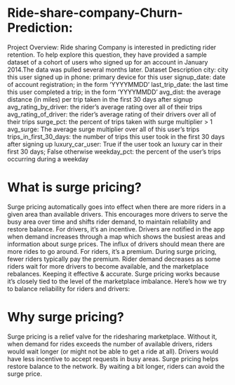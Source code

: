 # Ride-share-company-Churn-Prediction:

Project Overview:
Ride sharing Company is interested in predicting rider retention. To help explore this question, they have provided a sample dataset of a cohort of users who signed up for an account in January 2014.The data was pulled several months later.
Dataset Description 
city: city this user signed up in phone: primary device for this user 
signup_date: date of account registration; in the form ‘YYYY­MM­DD’ 
last_trip_date: the last time this user completed a trip; in the form ‘YYYY­MM­DD’ 
avg_dist: the average distance (in miles) per trip taken in the first 30 days after signup 
avg_rating_by_driver: the rider’s average rating over all of their trips 
avg_rating_of_driver: the rider’s average rating of their drivers over all of their trips 
surge_pct: the percent of trips taken with surge multiplier > 1 
avg_surge: The average surge multiplier over all of this user’s trips 
trips_in_first_30_days: the number of trips this user took in the first 30 days after signing up 
luxury_car_user: True if the user took an luxury car in their first 30 days; False otherwise 
weekday_pct: the percent of the user’s trips occurring during a weekday

# What is surge pricing?
Surge pricing automatically goes into effect when there are more riders in a given area than available drivers. This encourages more drivers to serve the busy area over time and shifts rider demand, to maintain reliability and restore balance.
For drivers, it’s an incentive. Drivers are notified in the app when demand increases through a map which shows the busiest areas and information about surge prices. The influx of drivers should mean there are more rides to go around.
For riders, it’s a premium. During surge pricing, fewer riders typically pay the premium. Rider demand decreases as some riders wait for more drivers to become available, and the marketplace rebalances.
Keeping it effective & accurate. Surge pricing works because it’s closely tied to the level of the marketplace imbalance. Here’s how we try to balance reliability for riders and drivers:



# Why surge pricing?
Surge pricing is a relief valve for the ridesharing marketplace. Without it, when demand for rides exceeds the number of available drivers, riders would wait longer (or might not be able to get a ride at all). Drivers would have less incentive to accept requests in busy areas. Surge pricing helps restore balance to the network. By waiting a bit longer, riders can avoid the surge price.








